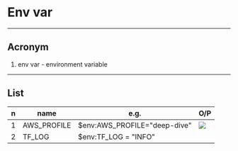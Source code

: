 # Env var

---

## Acronym
1. env var - environment variable

---

## List
|n|name|e.g.|O/P|
|-|----|----|---|
|1|AWS_PROFILE|$env:AWS_PROFILE="deep-dive"|[<img src="https://i.imgur.com/L52ARMU.png">](https://i.imgur.com/L52ARMU.png)|
|2|TF_LOG|$env:TF_LOG = "INFO"||
